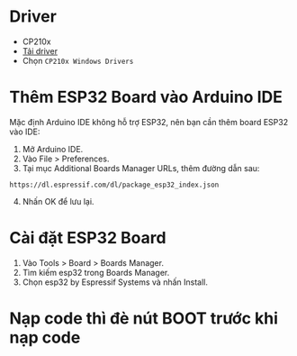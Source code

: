 # Driver
- CP210x
- [Tải driver](https://www.silabs.com/developers/usb-to-uart-bridge-vcp-drivers?tab=downloads)
- Chọn `CP210x Windows Drivers`

# Thêm ESP32 Board vào Arduino IDE
Mặc định Arduino IDE không hỗ trợ ESP32, nên bạn cần thêm board ESP32 vào IDE:
1. Mở Arduino IDE.
2. Vào File > Preferences.
3. Tại mục Additional Boards Manager URLs, thêm đường dẫn sau:
```
https://dl.espressif.com/dl/package_esp32_index.json
```
4. Nhấn OK để lưu lại.

# Cài đặt ESP32 Board
1. Vào Tools > Board > Boards Manager.
2. Tìm kiếm esp32 trong Boards Manager.
3. Chọn esp32 by Espressif Systems và nhấn Install.

# Nạp code thì đè nút BOOT trước khi nạp code